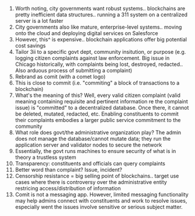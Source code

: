 1. Worth noting, city governments want robust systems.. blockchains are pretty inefficient data structures.. running a 311 system on a centralized server is a lot faster
1. City governments also like mature, enterprise-level systems.. moving onto the cloud and deploying digital services on Salesforce
1. However, this^ is expensive.. blockchain applications offer big potential cost savings
1. Tailor 3ii to a specific govt dept, community insitution, or purpose (e.g. logging citizen complaints against law enforcement. Big issue in Chicago historically, with complaints being lost, destroyed, redacted.. Also arduous process of submitting a complaint)
1. Rebrand as comit (with a comet logo)
1. This is close to commit (i.e. "commiting" a block of transactions to a blockchain)
1. What's the meaning of this? Well, every valid citizen complaint (valid meaning containing requisite and pertinent information re the complaint issue) is "committed" to a decentralized database. Once there, it cannot be deleted, mutated, redacted, etc. Enabling constituents to commit their complaints embodies a larger public service commitment to the community
1. What role does govt/the administrative organization play? The admin does not manage the database/cannot mutate data; they run the application server and validator nodes to secure the network
1. Essentially, the govt runs machines to ensure security of what is in theory a trustless system
1. Transparency: constituents and officials can query complaints
1. Better word than complaint? Issue, incident? 
1. Censorship resistance = big selling point of blockchains.. target use cases where there is controversy over the administrative entity restricing access/distribution of information 
1. Comit is not a messaging app. However, limited messaging functionality may help admins connect with constituents and work to resolve issues, especially went the issues involve sensitive or serious subject matter. 